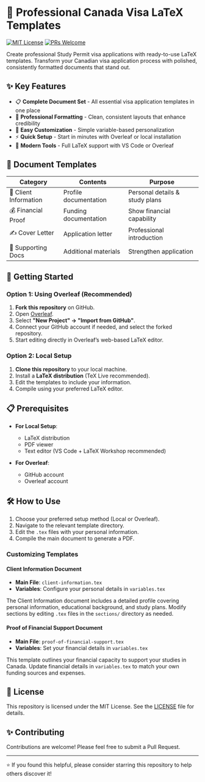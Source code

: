 # 🍁 Professional Canada Visa LaTeX Templates

[![MIT License](https://img.shields.io/badge/License-MIT-green.svg)](https://choosealicense.com/licenses/mit/)
[![PRs Welcome](https://img.shields.io/badge/PRs-welcome-brightgreen.svg)](http://makeapullrequest.com)

Create professional Study Permit visa applications with ready-to-use LaTeX templates. Transform your Canadian visa application process with polished, consistently formatted documents that stand out.

## ✨ Key Features

- 📋 **Complete Document Set** - All essential visa application templates in one place
- 🎨 **Professional Formatting** - Clean, consistent layouts that enhance credibility
- 🔄 **Easy Customization** - Simple variable-based personalization
- ⚡ **Quick Setup** - Start in minutes with Overleaf or local installation
- 📱 **Modern Tools** - Full LaTeX support with VS Code or Overleaf

## 📑 Document Templates

| Category | Contents | Purpose |
|----------|----------|----------|
| 📌 Client Information | Profile documentation | Personal details & study plans |
| 💰 Financial Proof | Funding documentation | Show financial capability |
| ✍️ Cover Letter | Application letter | Professional introduction |
| 📁 Supporting Docs | Additional materials | Strengthen application |

## 🚀 Getting Started

### Option 1: Using Overleaf (Recommended)

1. **Fork this repository** on GitHub.
2. Open [Overleaf](https://www.overleaf.com).
3. Select **"New Project" → "Import from GitHub"**.
4. Connect your GitHub account if needed, and select the forked repository.
5. Start editing directly in Overleaf’s web-based LaTeX editor.

### Option 2: Local Setup

1. **Clone this repository** to your local machine.
2. Install a **LaTeX distribution** (TeX Live recommended).
3. Edit the templates to include your information.
4. Compile using your preferred LaTeX editor.

## 📋 Prerequisites

- **For Local Setup**:
  - LaTeX distribution
  - PDF viewer
  - Text editor (VS Code + LaTeX Workshop recommended)

- **For Overleaf**:
  - GitHub account
  - Overleaf account

## 🛠️ How to Use

1. Choose your preferred setup method (Local or Overleaf).
2. Navigate to the relevant template directory.
3. Edit the `.tex` files with your personal information.
4. Compile the main document to generate a PDF.

### Customizing Templates

#### Client Information Document

- **Main File**: `client-information.tex`
- **Variables**: Configure your personal details in `variables.tex`

The Client Information document includes a detailed profile covering personal information, educational background, and study plans. Modify sections by editing `.tex` files in the `sections/` directory as needed.

#### Proof of Financial Support Document

- **Main File**: `proof-of-financial-support.tex`
- **Variables**: Set your financial details in `variables.tex`

This template outlines your financial capacity to support your studies in Canada. Update financial details in `variables.tex` to match your own funding sources and expenses.

## 📝 License

This repository is licensed under the MIT License. See the [LICENSE](LICENSE) file for details.

## ✨ Contributing

Contributions are welcome! Please feel free to submit a Pull Request.

---

⭐ If you found this helpful, please consider starring this repository to help others discover it!